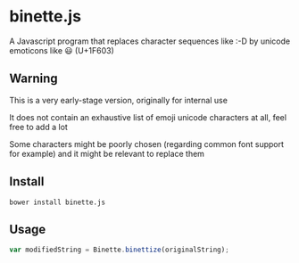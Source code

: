 # binette.js
A Javascript program that replaces character sequences like :-D by unicode emoticons like 😃 (U+1F603)

## Warning
This is a very early-stage version, originally for internal use

It does not contain an exhaustive list of emoji unicode characters at all, feel free to add a lot

Some characters might be poorly chosen (regarding common font support for example) and it might be relevant to replace them

## Install
```
bower install binette.js
```

## Usage
```javascript
var modifiedString = Binette.binettize(originalString);
```
